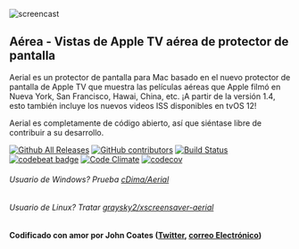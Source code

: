 ![screencast](https://cloud.githubusercontent.com/assets/499192/10754100/c0e1cc4c-7c95-11e5-9d3b-842d3acc2fd5.gif)

## Aérea - Vistas de Apple TV aérea de protector de pantalla
Aerial es un protector de pantalla para Mac basado en el nuevo protector de pantalla de Apple TV que muestra las películas aéreas que Apple filmó en Nueva York, San Francisco, Hawai, China, etc. ¡A partir de la versión 1.4, esto también incluye los nuevos videos ISS disponibles en tvOS 12!

Aerial es completamente de código abierto, así que siéntase libre de contribuir a su desarrollo.

[![Github All Releases](https://img.shields.io/github/downloads/johncoates/aerial/total.svg?maxAge=86400)]()
[![GitHub contributors](https://img.shields.io/github/contributors/johncoates/aerial.svg?maxAge=2592000)]()
[![Build Status](https://travis-ci.org/JohnCoates/Aerial.svg?branch=master)](https://travis-ci.org/JohnCoates/Aerial)
[![codebeat badge](https://codebeat.co/badges/cefd1672-5501-4b79-8d08-c2121cdbc9ed)](https://codebeat.co/projects/github-com-johncoates-aerial-e1c8873e-7a9f-4c74-9e50-0380add2478a)
[![Code Climate](https://codeclimate.com/github/JohnCoates/Aerial/badges/gpa.svg)](https://codeclimate.com/github/JohnCoates/Aerial)
[![codecov](https://codecov.io/gh/JohnCoates/Aerial/branch/master/graph/badge.svg)](https://codecov.io/gh/JohnCoates/Aerial)

###### Usuario de Windows? Prueba [cDima/Aerial](https://github.com/cDima/Aerial/)
###### Usuario de Linux? Tratar [graysky2/xscreensaver-aerial](https://github.com/graysky2/xscreensaver-aerial/)

#### Codificado con amor por John Coates ([Twitter](https://twitter.com/JohnCoatesDev), [correo Electrónico](mailto:john@johncoates.me))
